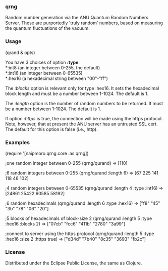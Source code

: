### qrng

Random number generation via the ANU Quantum Random Numbers Server. 
These are purportedly 'truly random' numbers, based on measuring
the quantum fluctuations of the vacuum.

### Usage

(qrand & opts)

You have 3 choices of option **:type**:  
*:int8  (an integer between 0-255, the default)  
*:int16  (an integer between 0-65535)  
*:hex16  (a hexadecimal string between "00"-"ff")  
  
The *:blocks* option is relevant only for type
:hex16. It sets the hexadecimal block length and
must be a number between 1-1024. The default is 1.

The *:length* option is the number of random numbers
to be returned. It must be a number between 1-1024.
The default is 1.

If option *:https* is true, the connection will be
made using the https protocol. Note, however, that at
present the ANU server has an untrusted SSL cert. The
default for this option is false (i.e., http).

### Examples

(require '[naipmoro.qrng.core :as qrng])

;one random integer between 0-255
(qrng/qurand)
=> [110]

;6 random integers between 0-255
(qrng/qurand :length 6)
=> [67 225 141 118 46 102]

;4 random integers between 0-65535
(qrng/qurand :length 4 :type :int16)
=> [24861 25422 60585 58192]

;6 random hexadecimals
(qrng/qurand :length 6 :type :hex16)
=> ["f8" "45" "3b" "78" "06" "20"]

;5 blocks of hexadecimals of block-size 2
(qrng/qurand :length 5 :type :hex16 :blocks 2)
=> ["07cb" "fcc6" "411b" "2780" "3a99"]

;connect to server using the https protocol
(qrng/qurand :length 5 :type :hex16 :size 2 :https true)
=> ["d34d" "7b40" "8c35" "3693" "fb2c"]

### License

Distributed under the Eclipse Public License, the same as Clojure.